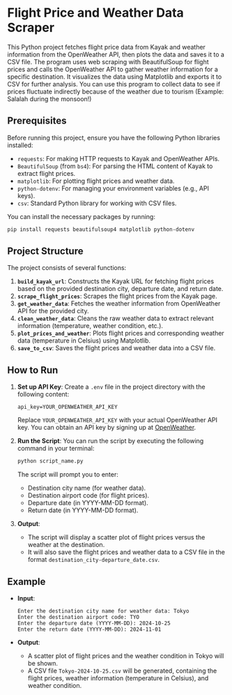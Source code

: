 # Flight Price and Weather Data Scraper

This Python project fetches flight price data from Kayak and weather information from the OpenWeather API, then plots the data and saves it to a CSV file. The program uses web scraping with BeautifulSoup for flight prices and calls the OpenWeather API to gather weather information for a specific destination. It visualizes the data using Matplotlib and exports it to CSV for further analysis. You can use this program to collect data to see if prices fluctuate indirectly because of the weather due to tourism (Example: Salalah during the monsoon!)

## Prerequisites

Before running this project, ensure you have the following Python libraries installed:

- `requests`: For making HTTP requests to Kayak and OpenWeather APIs.
- `BeautifulSoup` (from `bs4`): For parsing the HTML content of Kayak to extract flight prices.
- `matplotlib`: For plotting flight prices and weather data.
- `python-dotenv`: For managing your environment variables (e.g., API keys).
- `csv`: Standard Python library for working with CSV files.

You can install the necessary packages by running:

```bash
pip install requests beautifulsoup4 matplotlib python-dotenv
```

## Project Structure

The project consists of several functions:
1. **`build_kayak_url`**: Constructs the Kayak URL for fetching flight prices based on the provided destination city, departure date, and return date.
2. **`scrape_flight_prices`**: Scrapes the flight prices from the Kayak page.
3. **`get_weather_data`**: Fetches the weather information from OpenWeather API for the provided city.
4. **`clean_weather_data`**: Cleans the raw weather data to extract relevant information (temperature, weather condition, etc.).
5. **`plot_prices_and_weather`**: Plots flight prices and corresponding weather data (temperature in Celsius) using Matplotlib.
6. **`save_to_csv`**: Saves the flight prices and weather data into a CSV file.

## How to Run

1. **Set up API Key**: Create a `.env` file in the project directory with the following content:
   ```
   api_key=YOUR_OPENWEATHER_API_KEY
   ```

   Replace `YOUR_OPENWEATHER_API_KEY` with your actual OpenWeather API key. You can obtain an API key by signing up at [OpenWeather](https://openweathermap.org/api).

2. **Run the Script**:
   You can run the script by executing the following command in your terminal:
   ```bash
   python script_name.py
   ```

   The script will prompt you to enter:
   - Destination city name (for weather data).
   - Destination airport code (for flight prices).
   - Departure date (in YYYY-MM-DD format).
   - Return date (in YYYY-MM-DD format).

3. **Output**:
   - The script will display a scatter plot of flight prices versus the weather at the destination.
   - It will also save the flight prices and weather data to a CSV file in the format `destination_city-departure_date.csv`.

## Example

- **Input**:
  ```
  Enter the destination city name for weather data: Tokyo
  Enter the destination airport code: TYO
  Enter the departure date (YYYY-MM-DD): 2024-10-25
  Enter the return date (YYYY-MM-DD): 2024-11-01
  ```

- **Output**:
  - A scatter plot of flight prices and the weather condition in Tokyo will be shown.
  - A CSV file `Tokyo-2024-10-25.csv` will be generated, containing the flight prices, weather information (temperature in Celsius), and weather condition.

